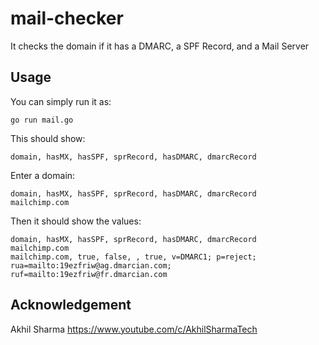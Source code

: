 # mail-checker
It checks the domain if it has a DMARC, 
a SPF Record, and a Mail Server

## Usage
You can simply run it as:

    go run mail.go

This should show:

    domain, hasMX, hasSPF, sprRecord, hasDMARC, dmarcRecord

Enter a domain:

    domain, hasMX, hasSPF, sprRecord, hasDMARC, dmarcRecord
    mailchimp.com
    
Then it should show the values:

    domain, hasMX, hasSPF, sprRecord, hasDMARC, dmarcRecord
    mailchimp.com
    mailchimp.com, true, false, , true, v=DMARC1; p=reject; rua=mailto:19ezfriw@ag.dmarcian.com; ruf=mailto:19ezfriw@fr.dmarcian.com
    
## Acknowledgement

Akhil Sharma https://www.youtube.com/c/AkhilSharmaTech
